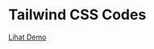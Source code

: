 # Tailwind CSS Codes

[Lihat Demo](https://janzenfaidiban.github.io/sacodes-weekend-tailwind-css-with-janzen/)